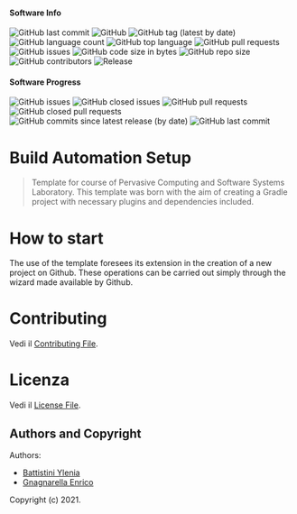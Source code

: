 #### Software Info

![GitHub last commit](https://img.shields.io/github/last-commit/DT-Patient/buildautomationsetup)
![GitHub](https://img.shields.io/github/license/DT-Patient/buildautomationsetup)
![GitHub tag (latest by date)](https://img.shields.io/github/v/tag/DT-Patient/buildautomationsetup)
![GitHub language count](https://img.shields.io/github/languages/count/DT-Patient/buildautomationsetup)
![GitHub top language](https://img.shields.io/github/languages/top/DT-Patient/buildautomationsetup)
![GitHub pull requests](https://img.shields.io/github/issues-pr/DT-Patient/buildautomationsetup)
![GitHub issues](https://img.shields.io/github/issues/DT-Patient/buildautomationsetup)
![GitHub code size in bytes](https://img.shields.io/github/languages/code-size/DT-Patient/buildautomationsetup)
![GitHub repo size](https://img.shields.io/github/repo-size/DT-Patient/buildautomationsetup)
![GitHub contributors](https://img.shields.io/github/contributors/DT-Patient/buildautomationsetup)
![Release](https://img.shields.io/github/v/release/DT-Patient/buildautomationsetup?label=Release)


#### Software Progress
![GitHub issues](https://img.shields.io/github/issues/DT-Patient/buildautomationsetup)
![GitHub closed issues](https://img.shields.io/github/issues-closed/DT-Patient/buildautomationsetup)
![GitHub pull requests](https://img.shields.io/github/issues-pr/DT-Patient/buildautomationsetup)
![GitHub closed pull requests](https://img.shields.io/github/issues-pr-closed/DT-Patient/buildautomationsetup)
![GitHub commits since latest release (by date)](https://img.shields.io/github/commits-since/DT-Patient/buildautomationsetup/latest/develop)
![GitHub last commit](https://img.shields.io/github/last-commit/DT-Patient/buildautomationsetup/develop)


# Build Automation Setup 

<!---Sottotitolo / Slogan / Descrizione breve-->
> Template for course of Pervasive Computing and Software Systems Laboratory.
> This template was born with the aim of creating a Gradle project with necessary plugins and dependencies included.


# How to start
The use of the template foresees its extension in the creation of a new project on Github.
These operations can be carried out simply through the wizard made available by Github.

# Contributing
Vedi il [Contributing File](./CONTRIBUTING.md).

# Licenza
Vedi il [License File](./LICENSE).

## Authors and Copyright
Authors:
- [Battistini Ylenia](https://github.com/yleniaBattistini)
- [Gnagnarella Enrico](https://github.com/enrignagna)

Copyright (c) 2021.
